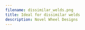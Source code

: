 ```yaml
---
filename: dissimilar_welds.png
title: Ideal for dissimilar welds
description: Novel Wheel Designs
---
```

